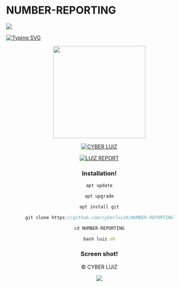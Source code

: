 # NUMBER-REPORTING

<p>
<img src= "https://camo.githubusercontent.com/71b837571c48af3aa60a73dbc9d5936aa359d78efbfa8a6743cbbbc16b80ef4d/68747470733a2f2f63646e2e646973636f72646170702e636f6d2f6174746163686d656e74732f3830353930323039333930363630383138362f3830353931333937323533353539303932322f74656e6f722e676966"/>
</p>

[![Typing SVG](https://readme-typing-svg.herokuapp.com?color=%DARKGREEN&lines=luiz+-+REPORT!..;Number+banning+and+unbanning+tool!;This+tool+only+for+educational+purposes!;Dont+use+illegally!...;coded+by+luiz+smile+%3A)](https://git.io/typing-svg)

<div align="center">
  <img border-radius: 15px src="https://i.imgur.com/kSM4Q1J.jpeg" width="250" height="250"/>
 <p align="center">
 
<p align="center">
<a href="https://wa.me/+17057101174"><img title="CYBER LUIZ
" src="https://img.shields.io/badge/Cyber_luiz-Contact me-CYBER LUIZ/LUIZ%20MON?color=Blue&style=for-the-badge&logo=whatsapp"></a>
 </p>
  
<a href="#"><img title="LUIZ REPORT"
 src="https://img.shields.io/badge/-LUIZ%20REPORT-black?&style=for-the-badge"></a>


### Installation!

```js
apt update

apt upgrade

apt install git

git clone https://github.com/cyberluiz0/NUMBER-REPORTING

cd NUMBER-REPORTING

bash luiz.sh
```

### Screen shot!




© CYBER LUIZ

<p>
<img src= "https://camo.githubusercontent.com/71b837571c48af3aa60a73dbc9d5936aa359d78efbfa8a6743cbbbc16b80ef4d/68747470733a2f2f63646e2e646973636f72646170702e636f6d2f6174746163686d656e74732f3830353930323039333930363630383138362f3830353931333937323533353539303932322f74656e6f722e676966"/>
</p>
